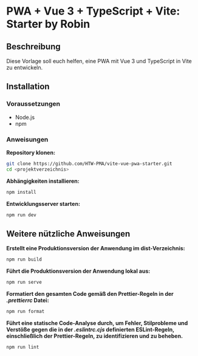 # PWA + Vue 3 + TypeScript + Vite: Starter by Robin

## Beschreibung
Diese Vorlage soll euch helfen, eine PWA mit Vue 3 und TypeScript in Vite zu entwickeln.

## Installation

### Voraussetzungen
- Node.js 
- npm 

### Anweisungen
**Repository klonen:**
   ```bash
   git clone https://github.com/HTW-PMA/vite-vue-pwa-starter.git
   cd <projektverzeichnis>
   ```

**Abhängigkeiten installieren:**
   ```bash
   npm install
   ```

**Entwicklungsserver starten:**
   ```bash
   npm run dev
   ```

## Weitere nützliche Anweisungen
**Erstellt eine Produktionsversion der Anwendung im dist-Verzeichnis:**
   ```bash
   npm run build
   ```
**Führt die Produktionsversion der Anwendung lokal aus:**
   ```bash
   npm run serve
   ```
**Formatiert den gesamten Code gemäß den Prettier-Regeln in der _.prettierrc_ Datei:**
   ```bash
   npm run format
   ```
**Führt eine statische Code-Analyse durch, um Fehler, Stilprobleme und Verstöße gegen die in der _.eslintrc.cjs_ definierten ESLint-Regeln, einschließlich der Prettier-Regeln, zu identifizieren und zu beheben.**
   ```bash
   npm run lint
   ```



